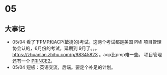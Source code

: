 # 05
## 大事记
* 05/04 看了下PMP和ACP(敏捷的)考试。这两个考试都是美国 PMI 项目管理协会认的，6月份的考试，延期到 9月了。。。 https://zhuanlan.zhihu.com/p/98345823  。acp比pmp难一些。 项目管理还有一个 [PRINCE2](https://baike.baidu.com/item/PRINCE2/4525398)。
* 05/04 短板：英语交流，后端。要定个补足的计划。